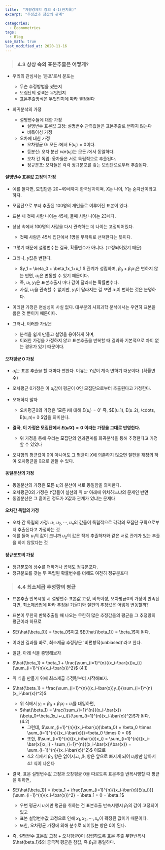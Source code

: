 ```yaml
---
title:  "계량경제학 강의 4-1(한치록)"
excerpt: "추정값과 참값의 관계"

categories:
  - Econometrics
tags:
  - Blog
use_math: true
last_modified_at: 2020-11-16
---
```


> ### 4.3 상상 속의 표본추출은 어떻게?

* 우리의 관심사는 '분포'로서 분포는
	* 무슨 추정방법을 썼는지
	* 모집단의 성격은 무엇인지
	* 표본추출방식은 무엇인지에 따라 결정된다

* 회귀분석의 가정
	* 설명변수들에 대한 가정
		* 설명변수 표본값 고정: 설명변수 관측값들은 표본추출로 변하지 않는다
		* 비특이성 가정
    * 오차에 대한 가정
    	* 오차평균 0: 모든 $i$에서 $E(u_i) = 0$이다.
    	* 등분산: 오차 분산 $var(u_i)$는 모든 $i$에서 동일하다.
    	* 오차 간 독립: 옻차들은 서로 독립적으로 추출된다.
    	* 정규분포: 오차들은 각각 정규분포를 갖는 모집단으로부터 추출된다. 

#### 설명변수 표본값 고정의 가정

* 예를 들자면, 모집단은 20~49세까지 한국남자이며, $X$는 나이, $Y$는 순자산이라고 하자.
* 모집단으로 부터 추출된 100명의 개인들로 이루어진 표본이 있다. 
* 표본 내 첫째 사람 나이는 45세, 둘째 사람 나이는 23세다. 
* 상상 속에서 100명의 사람을 다시 관측하는 데 나이는 고정되어있다. 
	* 첫째 사람은 45세 집단에서 1명을 무작위로 선택한다는 뜻이다. 
* 그렇기  때문에 설명변수는 결국, 확률변수가 아니다. (고정되어있기 때문)
* 그러나, $y$값은 변한다.
	* $y_1 = \beta_0 + \beta_1x_1+u_1 $ 관계가 성립하며, $\beta_0+\beta_1x_1$은 변하지 않는 반면, $u_1$은 변동할 수 있기 때문이다.
	* 즉, $u_1, y_1$은 표본추출시 마다 값이 달라지는 확률변수다. 
	* 사실, $u_1$을 관측할 수 없지만, $y_1$이 달라지는 걸 보면 $u_1$이 변하는 것은 분명하다.

* 이러한 가정은 현실성이  사실 없다. 대부분의 사회과학 분석에서는 우연히 표본을 뽑은 것 뿐이기 때문이다.
* 그러나, 이러한 가정은 
	* 분석을 쉽게 만들고 설명을 용이하게  하며,
	* 이러한 가정을 가정하지 않고 표본추출을 반복할 때 결과와 기본적으로 차이 없는 경우가 있기 때문이다.

#### 오차평균 0 가정

* $u_i$는 표본 추출을 할 때마다 변한다. 이유는 $Y$값이 계속 변하기 때문이다. (확률변수)
* 오차평균 0가정은 이 $u_i$값이 평균이 0인 모집단으로부터 추출된다고 가정한다.
* 오해하지 말자
	* 오차평균0의 가정은 '모든 $i$에 대해 $E(u_i)=0$' 즉, $E(u_1), E(u_2), \cdots, E(u_n)= 0 $임을 의미한다.

* **결국, 이 가정은 모집단에서 $E(uIX)=0$ 이라는 가정을 그대로 반영한다.**
	* 위 가정을 통해 우리는 모집단의 인과관계를 회귀분석을 통해 추정한다고 가정할 수 있었다
* 오차항의 평균값이 0이 아니어도 그 평균이 $X$에 의존하지 않으면 절편을 재정의 하여 오차평균을 0으로 만들 수 있다.

#### 동일분산의 가정

* 동일분산의 가정은 모든 $u_i$의 분산이 서로 동일함을 의미한다.
* 오차평균0의 가정은 $Y$값들이 실선의 위 or 아래에 위치하느냐의 문제인 반면
* 동일분산은 그 흩어진 정도가 $X$값과 관계가 있냐는 문제다

#### 오차간 독립의 가정

* 오차 간 독립의 가정: $u_1, u_2, \cdots, u_n$의 값들이 독립적으로 각각의 모집단 구획으로부터 추출된다고 가정하는 것
* 예를 들어 $u_1$의 값이 크니까 $u_2$의 값은 작게 추출하자와 같은 서로 관계가 있는 추출을 하지 않았다는 것

#### 정규분포의 가정

* 정규분포에 상수를 더하거나 곱해도 정규분포다.
* 정규분포를 갖는 두 독립된 확률변수를 더해도 여전히 정규분포다

> ### 4.4 최소제곱 추정량의 평균

* 표본추출 반복시행 시 설명변수 표본값 고정, 비특이성, 오차평균0의 가정이 만족된다면, 최소제곱법에 따라 추정된 기울기와 절편의 추정값은 어떻게 변동할까?
* 표본이 무한히 반복추출될 때 나오는 무한히 많은 추정값들의 평균을 그 추정량의 평균이라 하므로
* $E(\hat{\beta_0}) = \beta_0$이고 $E(\hat{\beta_1}) = \beta_1$이 된다.
* 이러한 결과를 바로, 최소제곱 추정량은 '비편향적(unbiased)'라고 한다.

* 일단, 아래 식을 증명해보자
* $\hat{\beta_1} = \beta_1 + \frac{\sum_{i=1}^{n}{(x_i-\bar{x})u_i}}{\sum_{i=1}^{n}(x_i-\bar{x})^2}$ (4.1)

* 위 식을 만들기 위해 최소제곱 추정량부터 시작해보자.
* $\hat{\beta_1} = \frac{\sum_{i=1}^{n}{(x_i-\bar{x})y_i}{\sum_{i=1}^{n}(x_i-\bar{x})^2}$ 
	* 위 식에서 $y_i = \beta_0+\beta_1x_i+u_i$를 대입하면,
	* $\hat{\beta_1} = \frac{\sum_{i=1}^{n}{(x_i-\bar{x})(\beta_0+\beta_1x_i+u_i)}{\sum_{i=1}^{n}(x_i-\bar{x})^2}$가 된다. (4.2)
		* 그런데, $\sum_{i=1}^{n}{(x_i-\bar{x})\beta_0} = \beta_0 \times \sum_{i=1}^{n}{(x_i-\bar{x})}=\beta_0 \times 0 = 0$
		* 또한, $\sum_{i=1}^{n}{(x_i-\bar{x})x_i} = \sum_{i=1}^{n}{(x_i-\bar{x})x_i} - \sum_{i=1}^{n}{(x_i-\bar{x})\bar{x}} = \sum_{i=1}^{n}{(x_i-\bar{x})^2}$ 이므로
		* 4.2 식에서 $\beta_0$ 항은 없어지고, $\beta_1$ 항은 앞으로 빠지게 되어 $u_i$항만 남아서 4.1 식이 나온다

* 결국, 표본 설명변수값 고정과 오창평균 0을 따로도록 표본추출 반복시행할 때 평균을 취하면,
* $E(\hat{\beta_1}) = \beta_1 + \frac{\sum_{i=1}^{n}{(x_i-\bar{x})E(u_i)}}{\sum_{i=1}^{n}(x_i-\bar{x})^2} = \beta_1 + 0 = \beta_1$ 
	* 우변 평균시 $u_i$에만 평균을 취하는 건 표본추출 반속시행시 $\beta_1$의 값이 고정되어 있고
	* 표본 설명변수값 고정으로 인해 $x_1, x_2, \cdots, x_n$이 확정된 값이기 때문이다.
	* 또한, 오차평균 가정에 의해 분수로 되어있는 항은 0이 된다. 
* 즉, 설명변수 표본값 고정 + 오차평균0이 성립하도록 표본 추출 무한반복시 $\hat{beta_1}$의 궁극적 평균은 참값, 즉 $\beta_1$과 동일하다.

